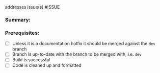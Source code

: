 addresses issue(s) #ISSUE <!--list issue(s) associated with this PR -->

### Summary:

<!--
  describe what this PR changes
-->

### Prerequisites:

- [ ] Unless it is a documentation hotfix it should be merged against the `dev` branch
- [ ] Branch is up-to-date with the branch to be merged with, i.e. `dev`
- [ ] Build is successful
- [ ] Code is cleaned up and formatted
